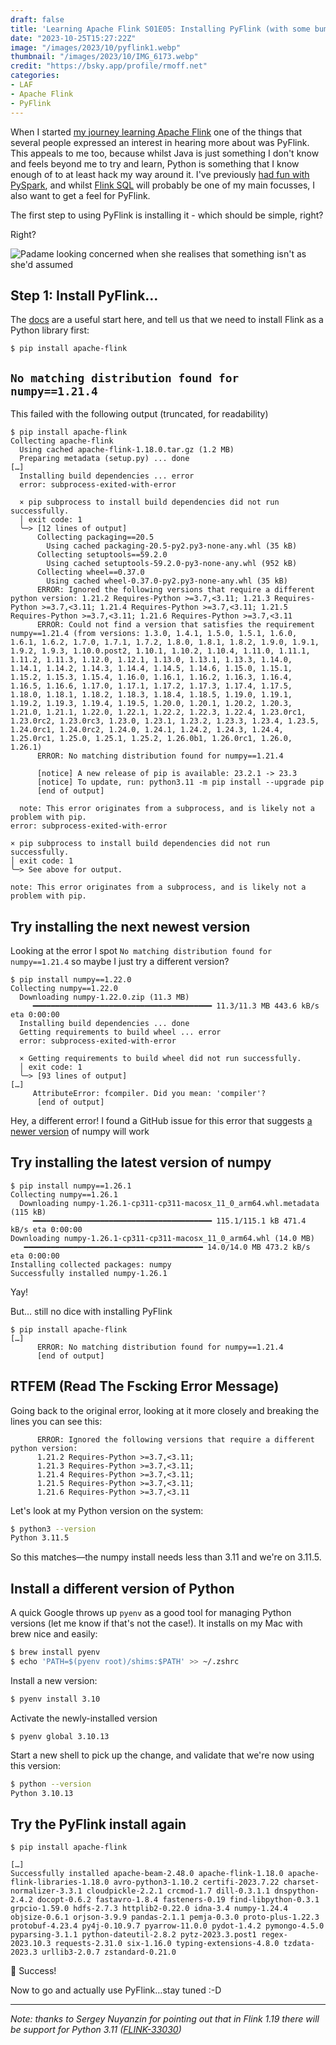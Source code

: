```yaml
---
draft: false
title: 'Learning Apache Flink S01E05: Installing PyFlink (with some bumps along the way…)'
date: "2023-10-25T15:27:22Z"
image: "/images/2023/10/pyflink1.webp"
thumbnail: "/images/2023/10/IMG_6173.webp"
credit: "https://bsky.app/profile/rmoff.net"
categories:
- LAF
- Apache Flink
- PyFlink
---
```


When I started [my journey learning Apache Flink](/categories/laf/) one of the things that several people expressed an interest in hearing more about was PyFlink.  This appeals to me too, because whilst Java is just something I don't know and feels beyond me to try and learn, Python is something that I know enough of to at least hack my way around it. I've previously [had fun with PySpark](/2022/09/16/data-engineering-in-2022-exploring-lakefs-with-jupyter-and-pyspark/), and whilst [Flink SQL](/categories/flink-sql/) will probably be one of my main focusses, I also want to get a feel for PyFlink. 

The first step to using PyFlink is installing it - which should be simple, right? 

<!--more-->

Right? 

![Padame looking concerned when she realises that something isn't as she'd assumed](/images/2023/10/padame.webp)

## Step 1: Install PyFlink…

The [docs](https://nightlies.apache.org/flink/flink-docs-release-1.15/docs/dev/python/datastream_tutorial/#how-to-follow-along) are a useful start here, and tell us that we need to install Flink as a Python library first: 

```
$ pip install apache-flink
```

## `No matching distribution found for numpy==1.21.4`

This failed with the following output (truncated, for readability)

```
$ pip install apache-flink
Collecting apache-flink
  Using cached apache-flink-1.18.0.tar.gz (1.2 MB)
  Preparing metadata (setup.py) ... done
[…]
  Installing build dependencies ... error
  error: subprocess-exited-with-error

  × pip subprocess to install build dependencies did not run successfully.
  │ exit code: 1
  ╰─> [12 lines of output]
      Collecting packaging==20.5
        Using cached packaging-20.5-py2.py3-none-any.whl (35 kB)
      Collecting setuptools==59.2.0
        Using cached setuptools-59.2.0-py3-none-any.whl (952 kB)
      Collecting wheel==0.37.0
        Using cached wheel-0.37.0-py2.py3-none-any.whl (35 kB)
      ERROR: Ignored the following versions that require a different python version: 1.21.2 Requires-Python >=3.7,<3.11; 1.21.3 Requires-Python >=3.7,<3.11; 1.21.4 Requires-Python >=3.7,<3.11; 1.21.5 Requires-Python >=3.7,<3.11; 1.21.6 Requires-Python >=3.7,<3.11
      ERROR: Could not find a version that satisfies the requirement numpy==1.21.4 (from versions: 1.3.0, 1.4.1, 1.5.0, 1.5.1, 1.6.0, 1.6.1, 1.6.2, 1.7.0, 1.7.1, 1.7.2, 1.8.0, 1.8.1, 1.8.2, 1.9.0, 1.9.1, 1.9.2, 1.9.3, 1.10.0.post2, 1.10.1, 1.10.2, 1.10.4, 1.11.0, 1.11.1, 1.11.2, 1.11.3, 1.12.0, 1.12.1, 1.13.0, 1.13.1, 1.13.3, 1.14.0, 1.14.1, 1.14.2, 1.14.3, 1.14.4, 1.14.5, 1.14.6, 1.15.0, 1.15.1, 1.15.2, 1.15.3, 1.15.4, 1.16.0, 1.16.1, 1.16.2, 1.16.3, 1.16.4, 1.16.5, 1.16.6, 1.17.0, 1.17.1, 1.17.2, 1.17.3, 1.17.4, 1.17.5, 1.18.0, 1.18.1, 1.18.2, 1.18.3, 1.18.4, 1.18.5, 1.19.0, 1.19.1, 1.19.2, 1.19.3, 1.19.4, 1.19.5, 1.20.0, 1.20.1, 1.20.2, 1.20.3, 1.21.0, 1.21.1, 1.22.0, 1.22.1, 1.22.2, 1.22.3, 1.22.4, 1.23.0rc1, 1.23.0rc2, 1.23.0rc3, 1.23.0, 1.23.1, 1.23.2, 1.23.3, 1.23.4, 1.23.5, 1.24.0rc1, 1.24.0rc2, 1.24.0, 1.24.1, 1.24.2, 1.24.3, 1.24.4, 1.25.0rc1, 1.25.0, 1.25.1, 1.25.2, 1.26.0b1, 1.26.0rc1, 1.26.0, 1.26.1)
      ERROR: No matching distribution found for numpy==1.21.4

      [notice] A new release of pip is available: 23.2.1 -> 23.3
      [notice] To update, run: python3.11 -m pip install --upgrade pip
      [end of output]

  note: This error originates from a subprocess, and is likely not a problem with pip.
error: subprocess-exited-with-error

× pip subprocess to install build dependencies did not run successfully.
│ exit code: 1
╰─> See above for output.

note: This error originates from a subprocess, and is likely not a problem with pip.
```

## Try installing the next newest version

Looking at the error I spot `No matching distribution found for numpy==1.21.4` so maybe I just try a different version? 

```
$ pip install numpy==1.22.0
Collecting numpy==1.22.0
  Downloading numpy-1.22.0.zip (11.3 MB)
     ━━━━━━━━━━━━━━━━━━━━━━━━━━━━━━━━━━━━━━━━ 11.3/11.3 MB 443.6 kB/s eta 0:00:00
  Installing build dependencies ... done
  Getting requirements to build wheel ... error
  error: subprocess-exited-with-error

  × Getting requirements to build wheel did not run successfully.
  │ exit code: 1
  ╰─> [93 lines of output]
[…]
     AttributeError: fcompiler. Did you mean: 'compiler'?
      [end of output]
```

Hey, a different error! I found a GitHub issue for this error that suggests [a newer version](https://github.com/pypa/setuptools/issues/3549#issuecomment-1709347140) of numpy will work

## Try installing the latest version of numpy

```
$ pip install numpy==1.26.1
Collecting numpy==1.26.1
  Downloading numpy-1.26.1-cp311-cp311-macosx_11_0_arm64.whl.metadata (115 kB)
     ━━━━━━━━━━━━━━━━━━━━━━━━━━━━━━━━━━━━━━━━ 115.1/115.1 kB 471.4 kB/s eta 0:00:00
Downloading numpy-1.26.1-cp311-cp311-macosx_11_0_arm64.whl (14.0 MB)
   ━━━━━━━━━━━━━━━━━━━━━━━━━━━━━━━━━━━━━━━━ 14.0/14.0 MB 473.2 kB/s eta 0:00:00
Installing collected packages: numpy
Successfully installed numpy-1.26.1

```

Yay! 

But… still no dice with installing PyFlink

```
$ pip install apache-flink
[…]
      ERROR: No matching distribution found for numpy==1.21.4
      [end of output]
```

## RTFEM (Read The Fscking Error Message)

Going back to the original error, looking at it more closely and breaking the lines you can see this: 

```
      ERROR: Ignored the following versions that require a different python version: 
	  1.21.2 Requires-Python >=3.7,<3.11; 
	  1.21.3 Requires-Python >=3.7,<3.11; 
      1.21.4 Requires-Python >=3.7,<3.11; 
      1.21.5 Requires-Python >=3.7,<3.11; 
      1.21.6 Requires-Python >=3.7,<3.11
```

Let's look at my Python version on the system: 

```bash
$ python3 --version
Python 3.11.5
```

So this matches—the numpy install needs less than 3.11 and we're on 3.11.5. 

## Install a different version of Python

A quick Google throws up `pyenv` as a good tool for managing Python versions (let me know if that's not the case!). It installs on my Mac with brew nice and easily: 

```bash
$ brew install pyenv
$ echo 'PATH=$(pyenv root)/shims:$PATH' >> ~/.zshrc
```

Install a new version:

```bash
$ pyenv install 3.10
```

Activate the newly-installed version

```shell
$ pyenv global 3.10.13
```

Start a new shell to pick up the change, and validate that we're now using this version:

```bash
$ python --version
Python 3.10.13
```

## Try the PyFlink install again

```
$ pip install apache-flink

[…]
Successfully installed apache-beam-2.48.0 apache-flink-1.18.0 apache-flink-libraries-1.18.0 avro-python3-1.10.2 certifi-2023.7.22 charset-normalizer-3.3.1 cloudpickle-2.2.1 crcmod-1.7 dill-0.3.1.1 dnspython-2.4.2 docopt-0.6.2 fastavro-1.8.4 fasteners-0.19 find-libpython-0.3.1 grpcio-1.59.0 hdfs-2.7.3 httplib2-0.22.0 idna-3.4 numpy-1.24.4 objsize-0.6.1 orjson-3.9.9 pandas-2.1.1 pemja-0.3.0 proto-plus-1.22.3 protobuf-4.23.4 py4j-0.10.9.7 pyarrow-11.0.0 pydot-1.4.2 pymongo-4.5.0 pyparsing-3.1.1 python-dateutil-2.8.2 pytz-2023.3.post1 regex-2023.10.3 requests-2.31.0 six-1.16.0 typing-extensions-4.8.0 tzdata-2023.3 urllib3-2.0.7 zstandard-0.21.0

```

👏 Success! 

Now to go and actually use PyFlink…stay tuned :-D

---

_Note: thanks to Sergey Nuyanzin for pointing out that in Flink 1.19 there will be support for Python 3.11 ([FLINK-33030](https://issues.apache.org/jira/browse/FLINK-33030))_